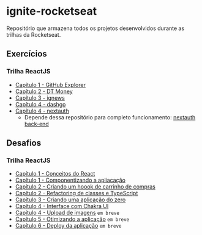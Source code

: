 # ignite-rocketseat

Repositório que armazena todos os projetos desenvolvidos durante as trilhas da Rocketseat.

## Exercícios

### Trilha ReactJS

- [Capítulo 1 - GitHub Explorer](github-explorer)
- [Capítulo 2 - DT Money](dt-money)
- [Capítulo 3 - ignews](ignews)
- [Capítulo 4 - dashgo](dashgo)
- [Capítulo 4 - nextauth](nextauth)
  - Depende dessa repositório para completo funcionamento: [nextauth back-end](https://github.com/gomesanac/ignite-reactjs-nextauth-backend)

## Desafios

### Trilha ReactJS

- [Capítulo 1 - Conceitos do React](https://github.com/gomesanac/ignite-reactjs-conceitos-do-react)
- [Capítulo 1 - Componentizando a apliacação](https://github.com/gomesanac/ignite-componentizando-a-aplicacao)
- [Capítulo 2 - Criando um hoook de carrinho de compras](https://github.com/gomesanac/ignite-reactjs-criando-um-hook-de-carrinho-de-compras)
- [Capítulo 2 - Refactoring de classes e TypeScript](https://github.com/gomesanac/ignite-reactjs-refactoring-classes-ts)
- [Capítulo 3 - Criando uma aplicação do zero](https://github.com/gomesanac/ignite-reactjs-criando-um-projeto-do-zero)
- [Capítulo 4 - Interface com Chakra UI](ignite-reactjs-interface-com-chakra-ui)
- [Capítulo 4 - Upload de imagens]() `em breve`
- [Capítulo 5 - Otimizando a aplicação]() `em breve`
- [Capítulo 6 - Deploy da aplicação]() `em breve`
